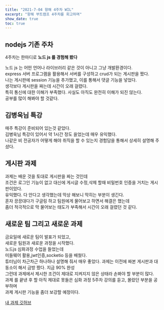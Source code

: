 ```yaml
---
title: "2021-7-04 항해 4주차 WIL"
excerpt: "항해 부트캠프 4주차를 회고하며"
show_date: true
toc: true
---
```


## nodejs 기존 주차

4주차는 한마디로 **노드 js 를 경험해 봤다**

노드 js 는 어떤 언어나 라이브러리 같은 것이 아니고 그냥 개발환경이다. <br>
express 서버 프로그램을 활용해서 서버를 구성하고 crud가 되는 게시판을 짰다.<br>
나는 게시판에 session 기능을 추가했고, 이를 통해서 댓글 기능을 넣었다.<br>
생각보다 게시판을 짜는데 시간이 오래 걸렸다. <br>
특히 통신에 대한 이해가 부족했다. 사실도 아직도 완전히 이해가 되진 않는다.<br>
공부를 많이 해봐야 할 것같다.<br>

## 김병욱님 특강

매주 특강이 준비되어 있는것 같았다.<br>
김병욱님 특강이 있어서 약 1시간 정도 을었는데 매우 유익했다.<br>
나같은 비 전공자가 어떻게 해야 취직을 할 수 있는지 경험담을 통해서 상세히 설명해 주셨다.<br>

## 게시판 과제

과제는 배운 것을 토대로 게시판을 짜는 것인데<br>
조건은 로그인 기능이 없고 대신에 게시글 수정,삭제 할때 비밀번호 인증을 거치는 게시판이었다.<br>
유익했다. 다 안다고 생각했는데 막상 해보니 막히는 부분이 생긴다.<br>
혼자 끙끙대다가 구글링 하고 팀원에게 물어보고 하면서 해결은 했는데<br>
좀더 적극적으로 막 물어보는 태도가 부족해서 시간이 오래 걸렸던 것 같다.<br>

## 새로운 팀 그리고 새로운 과제

금요일에 새로운 팀이 발표가 되었고,  
새로운 팀원과 새로운 과정을 시작했다.<br>
노드js 심화과정 수업을 들었는데 <br>
미들웨어 활용,jwt인증,socketio 등을 배웠다.<br>
튜터님이 차근차근 하나하나 설명해 줘서 매우 좋았다.
과제는 이전에 짜본 게시판과 대동소이 해서 금방 짰다. 지금 90% 완성<br>
그런데 과제에서 제시한 조건이 제대로 지켜지지 않은 상태라 손봐야 할 부분이 많다.<br>
과제 를 끝낸 후 할 아직 제대로 못들은 심화 과정 5주차 강의를 듣고, 몰랐던 부분을 공부하며<br>
과제 게시판 기능을 좀더 보강할 예정이다.

[내 과제 깃허브](https://github.com/pakjonghun/nodeBlog)
